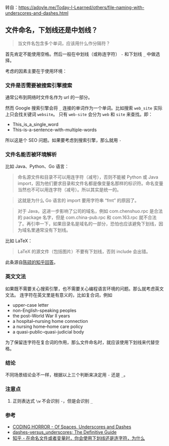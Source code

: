 转自：https://adoyle.me/Today-I-Learned/others/file-naming-with-underscores-and-dashes.html

## 文件命名，下划线还是中划线？

> 当文件名包含多个单词，应该用什么作分隔符？

首先肯定不能使用空格。然后一般在中划线（或称连字符） `-` 和下划线 `_` 中做选择。

考虑的因素主要在于使用环境：

### 文件是否需要被搜索引擎搜索

通常公布到网络时文件名作为 url 的一部分。

然而 Google 搜索引擎会将 `_` 连接的单词作为一个单词。比如搜索 `web_site` 实际上只会找关键词 `website`。
只有 `web-site` 会分为 `web` 和 `site` 来查找。即：

- This_is_a_single_word
- This-is-a-sentence-with-multiple-words

所以这是个 SEO 问题。如果要考虑到搜索引擎，那么就用 `-`

### 文件名能否被环境解析

比如 Java、Python、Go 语言：

> 命名源文件和目录不可以用连字符（减号），否则不能被 Python 或 Java import，因为他们要求目录和文件名都是像变量名那样的标识符。命名变量当然也不可以用连字符（减号）。所以其实是统一的。

> 这就是为什么 Go 语言的 import 要用字符串 “fmt” 的原因了。

> 对于 Java，这进一步影响了公司的域名，例如 com.chenshuo.rpc 是合法的 package 名字，但是 com.china-pub.rpc 和 com.163.rpc 就不合法了。再引申一下，如果目录名是域名的一部分，恐怕也应该避免下划线，因为域名里通常没有下划线。

比如 LaTeX：

> LaTeX 的源文件（包括图片）不要有下划线，否则 include 会出错。

此条源自[陈硕的知乎回答](https://www.zhihu.com/question/50471847/answer/137202976)。

### 英文文法

如果既不需要关心搜索引擎，也不需要关心编程语言环境的问题。那么就考虑英文文法。 连字符在英文里是有意义的，比如复合词，例如

- upper-case letter
- non-English-speaking peoples
- the post–World War II years
- a hospital–nursing home connection
- a nursing home–home care policy
- a quasi-public–quasi-judicial body

为了保留连字符在复合词的作用，那么文件命名时，就应该使用下划线来代替空格。

### 结论

不同场景结论会不一样，根据以上三个判断来决定用 `-` 还是 `_`。

### 注意点

1. 正则表达式 `\w` 不会识别 `-`，但是会识别 `_`

### 参考

- [CODING HORROR - Of Spaces, Underscores and Dashes](https://blog.codinghorror.com/of-spaces-underscores-and-dashes/)
- [dashes-versus_underscores; The Definitive Guide](https://x-equals.com/dashes-versus-underscores/)
- [知乎 - 在命名文件或者变量时，你会使用下划线还是连字符，为什么](https://www.zhihu.com/question/50471847)